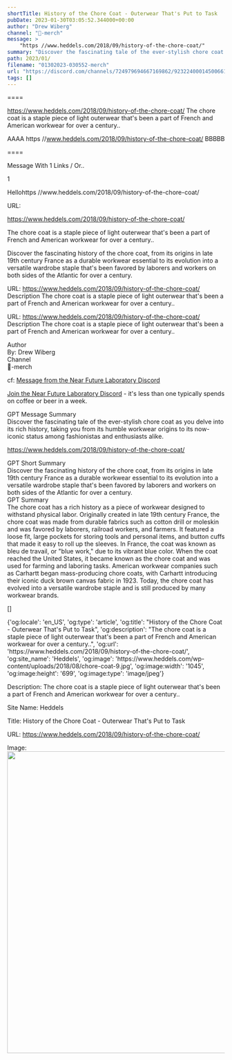 ```yaml
---
shortTitle: History of the Chore Coat - Outerwear That's Put to Task
pubDate: 2023-01-30T03:05:52.344000+00:00
author: "Drew Wiberg"
channel: "🧥-merch"
message: >
    "https //www.heddels.com/2018/09/history-of-the-chore-coat/"
summary: "Discover the fascinating tale of the ever-stylish chore coat as you delve into its rich history, taking you from its humble workwear origins to its now-iconic status among fashionistas and enthusiasts alike."
path: 2023/01/
filename: "01302023-030552-merch"
url: "https://discord.com/channels/724979694667169862/923224000145006612/1069453367706927125"
tags: []
---
```

====

https://www.heddels.com/2018/09/history-of-the-chore-coat/
The chore coat is a staple piece of light outerwear that's been a part of French and American workwear for over a century..
<!-- 

 -->

AAAA https //www.heddels.com/2018/09/history-of-the-chore-coat/ BBBBB

====
<div class="metadata-title-header pt-3 pb-3 pl-2">Message  With 1 Links / Or..</div>    
<div class="human-content-container">  


<p>1</p>
<div style="font-family: var(--font-family-peak);">Hellohttps //www.heddels.com/2018/09/history-of-the-chore-coat/</div>

URL: <p>https://www.heddels.com/2018/09/history-of-the-chore-coat/</p>
<p>The chore coat is a staple piece of light outerwear that's been a part of French and American workwear for over a century..</p>  <!-- Example: Display each item in a paragraph -->
<p>Discover the fascinating history of the chore coat, from its origins in late 19th century France as a durable workwear essential to its evolution into a versatile wardrobe staple that's been favored by laborers and workers on both sides of the Atlantic for over a century.</p>




URL: https://www.heddels.com/2018/09/history-of-the-chore-coat/
Description The chore coat is a staple piece of light outerwear that's been a part of French and American workwear for over a century..

</div>

<div class="bg-blue-300 p-4 rounded-md mb-4">

URL: https://www.heddels.com/2018/09/history-of-the-chore-coat/
Description The chore coat is a staple piece of light outerwear that's been a part of French and American workwear for over a century..

</div>

<div class="metadata-title-header pt-3 pb-3 pl-2">Author</div>    
<div class="bg-gray-200 p-4 rounded-md mb-4">   
By: Drew Wiberg
</div>

<div class="metadata-title-header pt-3 pb-3 pl-2">Channel</div>    
<div class="bg-gray-200 p-4 rounded-md mb-4">   
🧥-merch</span>
</div>

cf: <a href="">Message from the Near Future Laboratory Discord</a>

<a href="">Join the Near Future Laboratory Discord</a> - it's less than one typically spends on coffee or beer in a week. 

<div class="metadata-title-header pt-3 pb-3 pl-2">GPT Message Summary</div>    
<div class="robot-content-container">
Discover the fascinating tale of the ever-stylish chore coat as you delve into its rich history, taking you from its humble workwear origins to its now-iconic status among fashionistas and enthusiasts alike.
</div>
</div>


<a href="https://www.heddels.com/2018/09/history-of-the-chore-coat/">https://www.heddels.com/2018/09/history-of-the-chore-coat/</a><br/>

<div class="metadata-title-header pt-3 pb-3 pl-2">GPT Short Summary</div>
<div class="robot-content-container">
Discover the fascinating history of the chore coat, from its origins in late 19th century France as a durable workwear essential to its evolution into a versatile wardrobe staple that's been favored by laborers and workers on both sides of the Atlantic for over a century.
</div>

<div class="metadata-title-header pt-3 pb-3 pl-2">GPT Summary</div>
<div class="robot-content-container">
The chore coat has a rich history as a piece of workwear designed to withstand physical labor. Originally created in late 19th century France, the chore coat was made from durable fabrics such as cotton drill or moleskin and was favored by laborers, railroad workers, and farmers. It featured a loose fit, large pockets for storing tools and personal items, and button cuffs that made it easy to roll up the sleeves. In France, the coat was known as bleu de travail, or "blue work," due to its vibrant blue color. When the coat reached the United States, it became known as the chore coat and was used for farming and laboring tasks. American workwear companies such as Carhartt began mass-producing chore coats, with Carhartt introducing their iconic duck brown canvas fabric in 1923. Today, the chore coat has evolved into a versatile wardrobe staple and is still produced by many workwear brands.
</div>

<!-- Summary:  Don’t miss a single Heddels post. Sign up for our free newsletter below . Use this newsletter to help you understand what you need to know about the world's most important issues . -->

[]

<div class="bg-gray-400"> {'og:locale': 'en_US', 'og:type': 'article', 'og:title': "History of the Chore Coat - Outerwear That's Put to Task", 'og:description': "The chore coat is a staple piece of light outerwear that's been a part of French and American workwear for over a century..", 'og:url': 'https://www.heddels.com/2018/09/history-of-the-chore-coat/', 'og:site_name': 'Heddels', 'og:image': 'https://www.heddels.com/wp-content/uploads/2018/08/chore-coat-9.jpg', 'og:image:width': '1045', 'og:image:height': '699', 'og:image:type': 'image/jpeg'} </div>

Description: The chore coat is a staple piece of light outerwear that's been a part of French and American workwear for over a century..

Site Name: Heddels

Title: History of the Chore Coat - Outerwear That's Put to Task

URL: https://www.heddels.com/2018/09/history-of-the-chore-coat/

Image: <img src="https://www.heddels.com/wp-content/uploads/2018/08/chore-coat-9.jpg" width="1045" height="699"/>


